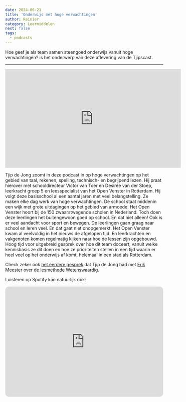 ```yaml
---
date: 2024-06-21
title: 'Onderwijs met hoge verwachtingen'
author: Reinier
category: Leermiddelen
next: false
tags:
  - podcasts
---
```


Hoe geef je als team samen steengoed onderwijs vanuit hoge verwachtingen? is het onderwerp van deze aflevering van de Tjipscast.

---


<iframe width="560" height="315" src="https://www.youtube.com/embed/XQ-Wo8zbYhM?si=CFA9md84m_EbXIwe" title="YouTube video player" frameborder="0" allow="accelerometer; autoplay; clipboard-write; encrypted-media; gyroscope; picture-in-picture; web-share" referrerpolicy="strict-origin-when-cross-origin" allowfullscreen></iframe>

Tjip de Jong zoomt in deze podcast in op hoge verwachtingen op het gebied van taal, rekenen, spelling, technisch- en begrijpend lezen. Hij praat hierover met schooldirecteur Victor van Toer en Desirée van der Stoep, leerkracht groep 5 en leesspecialist van het Open Venster in Rotterdam. Hij volgt deze basisschool al een aantal jaren met veel belangstelling. Ze maken elke dag werk van hoge verwachtingen. De school staat middenin een wijk met grote uitdagingen op het gebied van armoede. Het Open Venster hoort bij de 150 zwaarstwegende scholen in Nederland. Toch doen deze leerlingen het buitengewoon goed op school. En dat niet alleen! Ook is er veel aandacht voor sport en bewegen. De leerlingen gaan graag naar school en leren veel. En dat gaat niet onopgemerkt. Het Open Venster kwam al veelvuldig in het nieuws de afgelopen tijd. En leerkrachten en vakgenoten komen regelmatig kijken naar hoe de lessen zijn opgebouwd. Hoog tijd voor uitgebreid gesprek over hoe dit team doceert, vanuit welke kennisbasis ze dit doen en hoe ze prioriteiten stellen in een tijd waarin er heel veel op het onderwijs af komt, helemaal in een stad als Rotterdam.

Check zeker ook [het eerdere gesprek](https://tjipcast.nl/lesgeven/hoe-maak-je-een-goede-lesmethode-met-erik-meester/) dat Tjip de Jong had met [Erik Meester](https://www.e-meester.nl/) over [de lesmethode Wetenswaardig](https://www.wetenswaardig.nl).

Luisteren op Spotify kan natuurlijk ook:

<iframe style="border-radius:12px" src="https://open.spotify.com/embed/episode/6MkuJhqVXxgGEbWP8pSBqC?utm_source=generator" width="100%" height="352" frameBorder="0" allowfullscreen="" allow="autoplay; clipboard-write; encrypted-media; fullscreen; picture-in-picture" loading="lazy"></iframe>